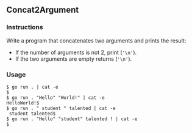 ## Concat2Argument

### Instructions

Write a program that concatenates two arguments  and prints the result:
- If the number of arguments is not 2, print (`'\n'`).
- If the two arguments are empty returns (`'\n'`).  

### Usage

```console
$ go run . | cat -e
$
$ go run . "Hello" "World!" | cat -e
HelloWorld!$
$ go run . " student " talented | cat -e
 student talented$
$ go run . "Hello" "student" talented ! | cat -e
$
``` 